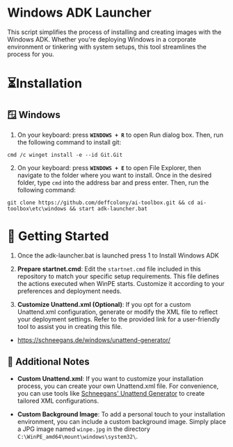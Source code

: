# Windows ADK Launcher
This script simplifies the process of installing and creating images with the Windows ADK. Whether you're deploying Windows in a corporate environment or tinkering with system setups, this tool streamlines the process for you.

# ⏳Installation
## 🪟 Windows
1.  On your keyboard: press **`WINDOWS + R`** to open Run dialog box. Then, run the following command to install git:
```shell
cmd /c winget install -e --id Git.Git
```
2. On your keyboard: press **`WINDOWS + E`** to open File Explorer, then navigate to the folder where you want to install. Once in the desired folder, type `cmd` into the address bar and press enter. Then, run the following command:
```shell
git clone https://github.com/deffcolony/ai-toolbox.git && cd ai-toolbox\etc\windows && start adk-launcher.bat
```

# 🔧 Getting Started
1. Once the adk-launcher.bat is launched press 1 to Install Windows ADK

2. **Prepare startnet.cmd**: Edit the `startnet.cmd` file included in this repository to match your specific setup requirements. This file defines the actions executed when WinPE starts. Customize it according to your preferences and deployment needs.

3. **Customize Unattend.xml (Optional)**: If you opt for a custom Unattend.xml configuration, generate or modify the XML file to reflect your deployment settings. Refer to the provided link for a user-friendly tool to assist you in creating this file.

* https://schneegans.de/windows/unattend-generator/

## 📝 Additional Notes
- **Custom Unattend.xml**: If you want to customize your installation process, you can create your own Unattend.xml file. For convenience, you can use tools like [Schneegans' Unattend Generator](https://schneegans.de/windows/unattend-generator/) to create tailored XML configurations.

- **Custom Background Image**: To add a personal touch to your installation environment, you can include a custom background image. Simply place a JPG image named `winpe.jpg` in the directory `C:\WinPE_amd64\mount\windows\system32\`.
